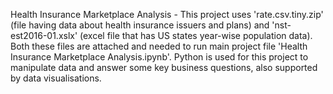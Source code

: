 Health Insurance Marketplace Analysis - This project uses 'rate.csv.tiny.zip' (file having data about health insurance issuers and plans) and 'nst-est2016-01.xslx' (excel file that has US states year-wise population data). Both these files are attached and needed to run main project file 'Health Insurance Marketplace Analysis.ipynb'. Python is used for this project to manipulate data and answer some key business questions, also supported by data visualisations.
